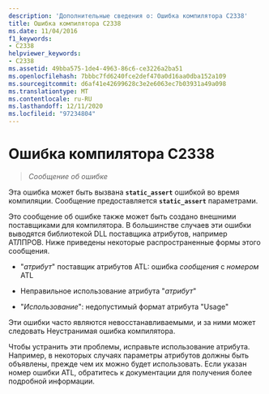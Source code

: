```yaml
---
description: 'Дополнительные сведения о: Ошибка компилятора C2338'
title: Ошибка компилятора C2338
ms.date: 11/04/2016
f1_keywords:
- C2338
helpviewer_keywords:
- C2338
ms.assetid: 49bba575-1de4-4963-86c6-ce3226a2ba51
ms.openlocfilehash: 7bbbc7fd6240fce2def470a0d16aa0dba152a109
ms.sourcegitcommit: d6af41e42699628c3e2e6063ec7b03931a49a098
ms.translationtype: MT
ms.contentlocale: ru-RU
ms.lasthandoff: 12/11/2020
ms.locfileid: "97234804"
---
```

# <a name="compiler-error-c2338"></a>Ошибка компилятора C2338

> *Сообщение об ошибке*

Эта ошибка может быть вызвана **`static_assert`** ошибкой во время компиляции. Сообщение предоставляется **`static_assert`** параметрами.

Это сообщение об ошибке также может быть создано внешними поставщиками для компилятора. В большинстве случаев эти ошибки выводятся библиотекой DLL поставщика атрибутов, например АТЛПРОВ. Ниже приведены некоторые распространенные формы этого сообщения.

- "*атрибут*" поставщик атрибутов ATL: ошибка *сообщения* с *номером* ATL

- Неправильное использование атрибута "*атрибут*"

- "*Использование*": недопустимый формат атрибута "Usage"

Эти ошибки часто являются невосстанавливаемыми, и за ними может следовать Неустранимая ошибка компилятора.

Чтобы устранить эти проблемы, исправьте использование атрибута. Например, в некоторых случаях параметры атрибутов должны быть объявлены, прежде чем их можно будет использовать. Если указан номер ошибки ATL, обратитесь к документации для получения более подробной информации.
